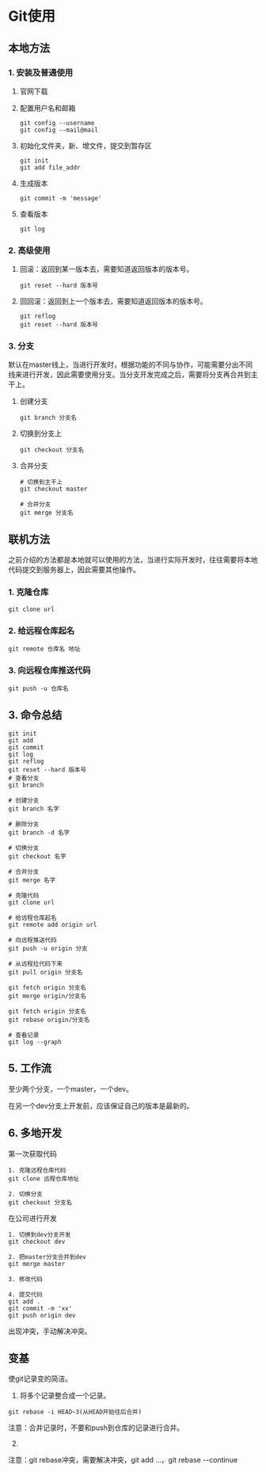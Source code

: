 # Git使用

## 本地方法

### 1. 安装及普通使用

1. 官网下载

2. 配置用户名和邮箱

   ```
   git config --username
   git config --mail@mail
   ```

3. 初始化文件夹，新、增文件，提交到暂存区

   ```
   git init
   git add file_addr
   ```

4. 生成版本

   ```
   git commit -m 'message'
   ```

5. 查看版本

   ```
   git log
   ```

   

### 2. 高级使用

1. 回滚：返回到某一版本去，需要知道返回版本的版本号。

   ```
   git reset --hard 版本号
   ```

2. 回回滚：返回到上一个版本去，需要知道返回版本的版本号。

   ```
   git reflog
   git reset --hard 版本号
   ```

### 3. 分支

默认在master线上，当进行开发时，根据功能的不同与协作，可能需要分出不同线来进行开发，因此需要使用分支。当分支开发完成之后，需要将分支再合并到主干上。

1. 创建分支

   ```
   git branch 分支名
   ```

2. 切换到分支上

   ```
   git checkout 分支名
   ```

3. 合并分支

   ```
   # 切换到主干上
   git checkout master
   
   # 合并分支
   git merge 分支名
   ```

## 联机方法

之前介绍的方法都是本地就可以使用的方法，当进行实际开发时，往往需要将本地代码提交到服务器上，因此需要其他操作。

### 1. 克隆仓库

```
git clone url
```

### 2. 给远程仓库起名

```
git remote 仓库名 地址
```

### 3. 向远程仓库推送代码

```
git push -u 仓库名
```





## 3. 命令总结

```
git init
git add
git commit
git log
git reflog
git reset --hard 版本号
# 查看分支
git branch

# 创建分支
git branch 名字

# 删除分支
git branch -d 名字

# 切换分支
git checkout 名字

# 合并分支
git merge 名字

# 克隆代码
git clone url

# 给远程仓库起名
git remote add origin url

# 向远程推送代码
git push -u origin 分支

# 从远程拉代码下来
git pull origin 分支名

git fetch origin 分支名
git merge origin/分支名

git fetch origin 分支名
git rebase origin/分支名

# 查看记录
git log --graph 
```



## 

## 5. 工作流

至少两个分支，一个master，一个dev。

在另一个dev分支上开发前，应该保证自己的版本是最新的。

## 6. 多地开发

第一次获取代码

```
1. 克隆远程仓库代码
git clone 远程仓库地址

2. 切换分支
git checkout 分支名
```

在公司进行开发

```
1. 切换到dev分支开发
git checkout dev

2. 把master分支合并到dev
git merge master

3. 修改代码

4. 提交代码
git add .
git commit -m 'xx'
git push origin dev
```

出现冲突，手动解决冲突。

## 变基

使git记录变的简洁。

1. 将多个记录整合成一个记录。

```
git rebase -i HEAD~3(从HEAD开始往后合并)
```

注意：合并记录时，不要和push到仓库的记录进行合并。

2. 

注意：git rebase冲突，需要解决冲突，git add ...，git rebase --continue